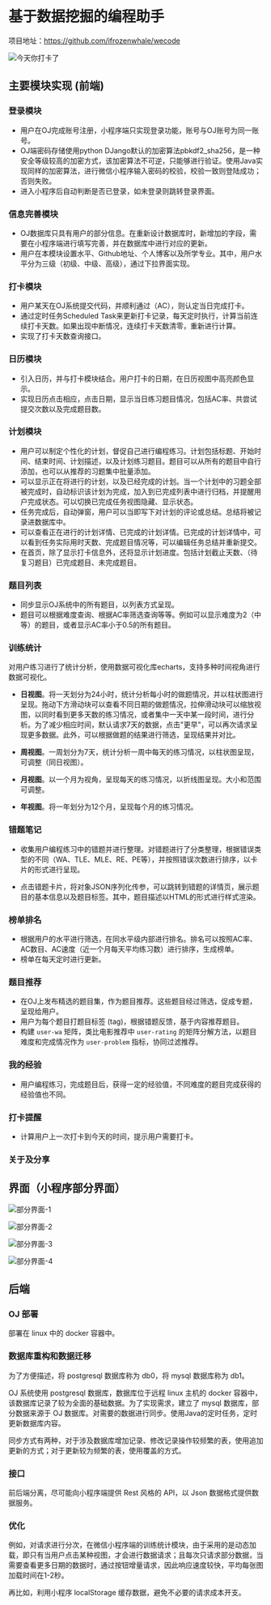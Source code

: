# 基于数据挖掘的编程助手

项目地址：https://github.com/ifrozenwhale/wecode

![今天你打卡了](https://frozenwhale.oss-cn-beijing.aliyuncs.com/img/image-20210527004529613.png)

## **主要模块实现** (前端)

### **登录模块**

- 用户在OJ完成账号注册，小程序端只实现登录功能，账号与OJ账号为同一账号。
- OJ端密码存储使用python DJango默认的加密算法pbkdf2_sha256，是一种安全等级较高的加密方式，该加密算法不可逆，只能够进行验证。使用Java实现同样的加密算法，进行微信小程序输入密码的校验，校验一致则登陆成功；否则失败。
- 进入小程序后自动判断是否已登录，如未登录则跳转登录界面。

### **信息完善模块**

- OJ数据库只具有用户的部分信息。在重新设计数据库时，新增加的字段，需要在小程序端进行填写完善，并在数据库中进行对应的更新。
- 用户在本模块设置水平、Github地址、个人博客以及所学专业。其中，用户水平分为三级（初级、中级、高级），通过下拉界面实现。

### **打卡模块**

- 用户某天在OJ系统提交代码，并顺利通过（AC），则认定当日完成打卡。
- 通过定时任务Scheduled Task来更新打卡记录，每天定时执行，计算当前连续打卡天数。如果出现中断情况，连续打卡天数清零，重新进行计算。
- 实现了打卡天数查询接口。

### **日历模块**

- 引入日历，并与打卡模块结合。用户打卡的日期，在日历视图中高亮颜色显示。
- 实现日历点击相应，点击日期，显示当日练习题目情况，包括AC率、共尝试提交次数以及完成题目数。

### **计划模块**

- 用户可以制定个性化的计划，督促自己进行编程练习。计划包括标题、开始时间、结束时间、计划描述，以及计划练习题目。题目可以从所有的题目中自行添加，也可以从推荐的习题集中批量添加。
- 可以显示正在将进行的计划，以及已经完成的计划。当一个计划中的习题全部被完成时，自动标识该计划为完成，加入到已完成列表中进行归档，并提醒用户完成状态。可以切换已完成任务视图隐藏、显示状态。
- 任务完成后，自动弹窗，用户可以当即写下对计划的评论或总结。总结将被记录进数据库中。
- 可以查看正在进行的计划详情、已完成的计划详情。已完成的计划详情中，可以看到任务实际用时天数、完成题目情况等，可以编辑任务总结并重新提交。
- 在首页，除了显示打卡信息外，还将显示计划进度。包括计划截止天数、（待复习题目）已完成题目、未完成题目。

### **题目列表**

- 同步显示OJ系统中的所有题目，以列表方式呈现。
- 题目可以根据难度查询、根据AC率筛选查询等等。例如可以显示难度为2（中等）的题目，或者显示AC率小于0.5的所有题目。

### **训练统计**

对用户练习进行了统计分析，使用数据可视化库echarts，支持多种时间视角进行数据可视化。

- **日视图**。将一天划分为24小时，统计分析每小时的做题情况，并以柱状图进行呈现。拖动下方滑动块可以查看不同日期的做题情况，拉伸滑动块可以缩放视图，以同时看到更多天数的练习情况，或者集中一天中某一段时间，进行分析。为了减少相应时间，默认请求7天的数据，点击"更早"，可以再次请求呈现更多数据。此外，可以根据做题的结果进行筛选，呈现结果并对比。

- **周视图**。一周划分为7天，统计分析一周中每天的练习情况，以柱状图呈现，可调整（同日视图）。

- **月视图**。以一个月为视角，呈现每天的练习情况，以折线图呈现。大小和范围可调整。
- **年视图**。将一年划分为12个月，呈现每个月的练习情况。

### **错题笔记**

- 收集用户编程练习中的错题并进行整理。对错题进行了分类整理，根据错误类型的不同（WA、TLE、MLE、RE、PE等），并按照错误次数进行排序，以卡片的形式进行呈现。

- 点击错题卡片，将对象JSON序列化传参，可以跳转到错题的详情页，展示题目的基本信息以及题目标签。其中，题目描述以HTML的形式进行样式渲染。

### **榜单排名**

- 根据用户的水平进行筛选，在同水平级内部进行排名。排名可以按照AC率、AC数目、AC速度（近一个月每天平均练习数）进行排序，生成榜单。
- 榜单在每天定时进行更新。

### **题目推荐**

- 在OJ上发布精选的题目集，作为题目推荐。这些题目经过筛选，促成专题，呈现给用户。
- 用户为每个题目打题目标签 (tag)，根据错题反馈，基于内容推荐题目。
- 构建 `user-wa` 矩阵，类比电影推荐中 `user-rating` 的矩阵分解方法，以题目难度和完成情况作为 `user-problem` 指标，协同过滤推荐。

### **我的经验**

- 用户编程练习，完成题目后，获得一定的经验值，不同难度的题目完成获得的经验值也不同。

### **打卡提醒**

- 计算用户上一次打卡到今天的时间，提示用户需要打卡。

### **关于及分享**

## **界面**（小程序部分界面）



![部分界面-1](https://frozenwhale.oss-cn-beijing.aliyuncs.com/img/image-20210526235933093.png)

![部分界面-2](https://frozenwhale.oss-cn-beijing.aliyuncs.com/img/image-20210527000051023.png)

![部分界面-3](https://frozenwhale.oss-cn-beijing.aliyuncs.com/img/image-20210527000231308.png)

![部分界面-4](https://frozenwhale.oss-cn-beijing.aliyuncs.com/img/image-20210527000334405.png)


## **后端**

### OJ 部署

部署在 linux 中的 docker 容器中。

### 数据库重构和数据迁移

为了方便描述，将 postgresql 数据库称为 db0，将 mysql 数据库称为 db1。

OJ 系统使用 postgresql 数据库，数据库位于远程 linux 主机的 docker 容器中，该数据库记录了较为全面的基础数据。为了实现需求，建立了 mysql 数据库，部分数据来源于 OJ 数据库。对需要的数据进行同步。使用Java的定时任务，定时更新数据库内容。

同步方式有两种，对于涉及数据库增加记录、修改记录操作较频繁的表，使用追加更新的方式；对于更新较为频繁的表，使用覆盖的方式。

### 接口

前后端分离，尽可能向小程序端提供 Rest 风格的 API，以 Json 数据格式提供数据服务。

### 优化

例如，对请求进行分次，在微信小程序端的训练统计模块，由于采用的是动态加载，即只有当用户点击某种视图，才会进行数据请求；且每次只请求部分数据，当需要查看更多日期的数据时，通过按钮增量请求，因此响应速度较快，平均每张图加载时间在1-2秒。

再比如，利用小程序 localStorage 缓存数据，避免不必要的请求成本开支。



